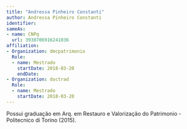 ```yaml
---
title: "Andressa Pinheiro Constanti"
author: Andressa Pinheiro Constanti
identifier: 
sameAs:
- name: CNPq
  url: 3938706916241036
affiliation:
- Organization: dmcpatrimonio
  Role:
  - name: Mestrado
    startDate: 2018-03-20
    endDate: 
- Organization: doctrad
  Role:
  - name: Mestrado
    startDate: 2018-03-20
---
```


Possui graduação em Arq. em Restauro e Valorização do Patrimonio -
Politecnico di Torino (2015).

